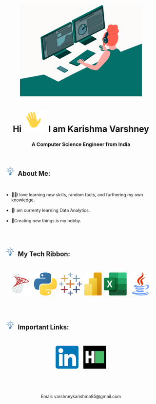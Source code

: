 <!--Top Picture-->
<p align = "center"><img src="/Git Images/mast_image.gif" width = "400" height = "300"></p>

<!--Hi-->
<h1 align = "center">Hi <img src="/Git Images/391906110_WAVING_HAND_400px.gif" width = "75" height = "75"> I am Karishma Varshney</h1>
<h3 align="center">A Computer Science Engineer from India</h3>
<br>

<!--About me-->
<h2 dir="auto"><img src="/Git Images/Bulb icon.gif" width="40" data-animated-image="" ></a> <strong>About Me:</strong></h2>
<br>
<ul>
  <li>🐱‍🏍I love learning new skills, random facts, and furthering my own knowledge.</li><br>
  <li>🌱I am currenty learning Data Analytics.</li><br>
  <li>🤖Creating new things is my hobby.
</ul>
<br>

<!--Tech ribbon-->
<br>
<h2 dir="auto"><img src="/Git Images/Bulb icon.gif" width="40" data-animated-image="" ></a> <strong>My Tech Ribbon:</strong></h2>
<br>
<p align="center">
  <a href="https://www.microsoft.com/en-in/sql-server/sql-server-2019"><img src="/Git Images/Sql server logo.png" width=75 height=75></a>&nbsp
  <a href="https://www.python.org/"><img src="/Git Images/Python logo.png" width=75 height=75></a>&nbsp
  <a href="https://www.tableau.com/"><img src="/Git Images/tableau logo.jpg" width=75 height=75></a>&nbsp
  <a href="https://powerbi.microsoft.com/en/"><img src="/Git Images/Power Bi logo.png" height=75></a>&nbsp
  <a href="https://www.microsoft.com/en-in/microsoft-365/excel"><img src="/Git Images/Excel Logo.png" width=75 height=75></a>&nbsp
  <a href="https://www.java.com/"><img src="/Git Images/java logo.png" width=75 height=75></a>&nbsp
</p>
<br>

<!--Important Link-->
<br>
<h2 dir="auto"><img src="/Git Images/Bulb icon.gif" width="40" data-animated-image="" ></a> <strong>Important Links:</strong></h2>
<br>
<p align="center">
  <a href="https://www.linkedin.com/in/karishma-varshney-0503b2148/"><img src="/Git Images/linkedin logo.png" width=75 height=75></a>&nbsp&nbsp&nbsp
  <a href="https://www.hackerrank.com/varshneykarishm2"><img src="/Git Images/hackerrank logo.png" width=75 height=75></a>
</p>
<br>

<!--Contact Footer-->
<br>
<br>
  <p align="center">
  Email: varshneykarishma85@gmail.com
  </p>
